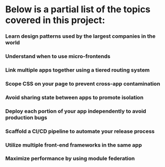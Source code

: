 # Below is a partial list of the topics covered in this project:

### Learn design patterns used by the largest companies in the world

### Understand when to use micro-frontends

### Link multiple apps together using a tiered routing system

### Scope CSS on your page to prevent cross-app contamination

### Avoid sharing state between apps to promote isolation

### Deploy each portion of your app independently to avoid production bugs

### Scaffold a CI/CD pipeline to automate your release process

### Utilize multiple front-end frameworks in the same app

### Maximize performance by using module federation

